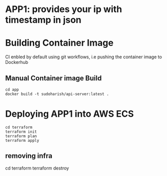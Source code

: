 APP1: provides your ip with timestamp in json
=============================================

Building Container Image
========================

CI enbled by default using git workflows, i.e pushing the container image to Dockerhub


Manual Container image Build
----------------------------

```
cd app
docker build -t sudoharish/api-server:latest .
```

Deploying APP1 into AWS ECS
===========================

```
cd terraform
terraform init
terraform plan
terraform apply
```

removing infra
--------------
cd terraform
terraform destroy
